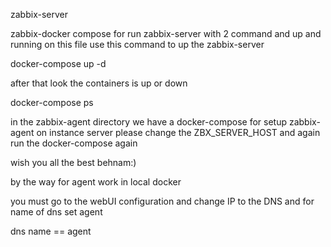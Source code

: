 zabbix-server

zabbix-docker compose for run zabbix-server with 2 command and up and running
on this file use this command to up the zabbix-server

docker-compose up -d

after that look the containers is up or down

docker-compose ps

in the zabbix-agent directory we have a docker-compose for setup zabbix-agent on instance server
please change the ZBX_SERVER_HOST and again run the docker-compose again

wish you all the best
behnam:)

by the way for agent work in local docker

you must go to the webUI configuration and
change IP to the DNS and for name of dns 
set agent

dns name == agent

